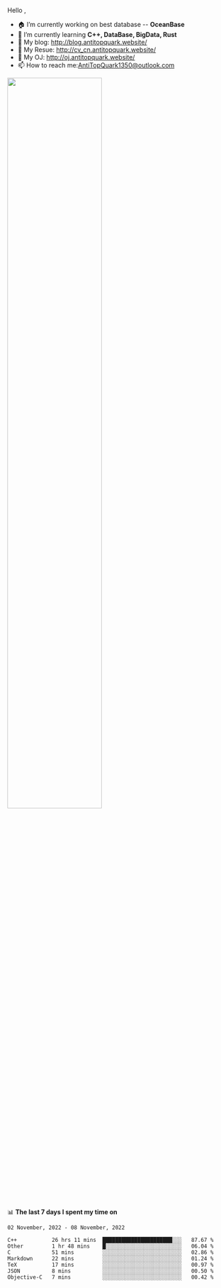 
Hello , 

- 🏠 I’m currently working on best database -- **OceanBase**
- 🌱 I’m currently learning **C++, DataBase, BigData, Rust**
- 🔭 My blog:   http://blog.antitopquark.website/ 
- 👦 My Resue:  http://cv_cn.antitopquark.website/
- 🚉 My OJ:     http://oj.antitopquark.website/
- 📫 How to reach me:AntiTopQuark1350@outlook.com


<img width="65%" src="https://github-readme-stats.vercel.app/api?username=AntiTopQuark&show_icons=true&count_private=true&hide=prs&theme=default_repocard">


📊 **The last 7 days I spent my time on** 

<!--START_SECTION:waka-->
```text
02 November, 2022 - 08 November, 2022

C++           26 hrs 11 mins  ██████████████████████░░░   87.67 % 
Other         1 hr 48 mins    █░░░░░░░░░░░░░░░░░░░░░░░░   06.04 % 
C             51 mins         ░░░░░░░░░░░░░░░░░░░░░░░░░   02.86 % 
Markdown      22 mins         ░░░░░░░░░░░░░░░░░░░░░░░░░   01.24 % 
TeX           17 mins         ░░░░░░░░░░░░░░░░░░░░░░░░░   00.97 % 
JSON          8 mins          ░░░░░░░░░░░░░░░░░░░░░░░░░   00.50 % 
Objective-C   7 mins          ░░░░░░░░░░░░░░░░░░░░░░░░░   00.42 %
```
<!--END_SECTION:waka-->



